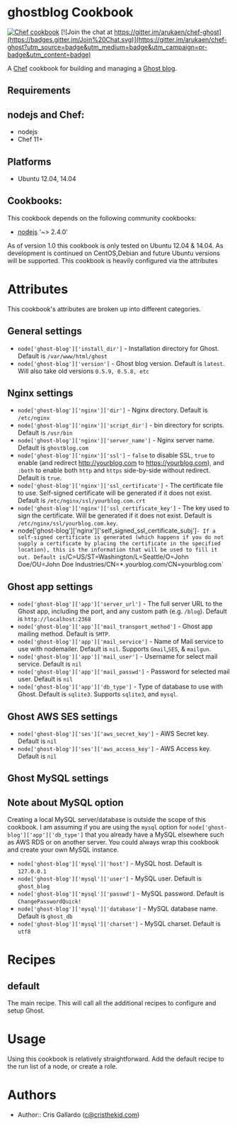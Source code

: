 ghostblog Cookbook
==================
[![Chef cookbook](https://img.shields.io/cookbook/v/ghost-blog.svg)](https://supermarket.chef.io/cookbooks/ghost-blog)
[![Join the chat at https://gitter.im/arukaen/chef-ghost](https://badges.gitter.im/Join%20Chat.svg)](https://gitter.im/arukaen/chef-ghost?utm_source=badge&utm_medium=badge&utm_campaign=pr-badge&utm_content=badge)

A [Chef](http://getchef.com/) cookbook for building and managing a [Ghost blog](http://docs.ghost.org/).

Requirements
------------

## nodejs and Chef:

* nodejs
* Chef 11+

## Platforms

* Ubuntu 12.04, 14.04

## Cookbooks:

This cookbook depends on the following community cookbooks:

* [nodejs](https://supermarket.chef.io/cookbooks/nodejs) '~> 2.4.0'

As of version 1.0 this cookbook is only tested on Ubuntu 12.04 & 14.04. As development is continued on CentOS,Debian and future Ubuntu versions will be supported. This cookbook is heavily configured via the attributes

Attributes
==========

This cookbook's attributes are broken up into different categories.

General settings
----------------

* `node['ghost-blog']['install_dir']` - Installation directory for Ghost. Default is `/var/www/html/ghost`
* `node['ghost-blog']['version']` - Ghost blog version. Default is `latest`. Will also take old versions `0.5.9, 0.5.8, etc`

Nginx settings
----------------

* `node['ghost-blog']['nginx']['dir']` - Nginx directory. Default is `/etc/nginx`
* `node['ghost-blog']['nginx']['script_dir']` - bin directory for scripts. Default is `/usr/bin`
* `node['ghost-blog']['nginx']['server_name']` - Nginx server name. Default is `ghostblog.com`
* `node['ghost-blog']['nginx']['ssl']` - `false` to disable SSL, `true` to enable (and redirect
  http://yourblog.com to https://yourblog.com), and `:both` to enable both `http` and `https`
  side-by-side without redirect. Default is `true`.
* `node['ghost-blog']['nginx']['ssl_certificate']` - The certificate file to use. Self-signed
  certificate will be generated if it does not exist. Default is `/etc/nginx/ssl/yourblog.com.crt`
* `node['ghost-blog']['nginx']['ssl_certificate_key']` - The key used to sign the
  certificate. Will be generated if it does not exist. Default is `/etc/nginx/ssl/yourblog.com.key`.
* node['ghost-blog']['nginx']['self_signed_ssl_certificate_subj']` - If a self-signed certificate
  is generated (which happens if you do not supply a certificate by placing the certificate in the
  specified location), this is the information that will be used to fill it out. Default is
  `/C=US/ST=Washington/L=Seattle/O=John Doe/OU=John Doe Industries/CN=*.yourblog.com/CN=yourblog.com`

Ghost app settings
----------------

* `node['ghost-blog']['app']['server_url']` - The full server URL to the Ghost app, including the port, and any custom path (e.g. `/blog`). Default is `http://localhost:2368`
* `node['ghost-blog']['app']['mail_transport_method']` - Ghost app mailing method. Default is `SMTP`.
* `node['ghost-blog']['app']['mail_service']` - Name of Mail service to use with nodemailer. Default is `nil`. Supports `Gmail`,`SES`, & `mailgun`.
* `node['ghost-blog']['app']['mail_user']` - Username for select mail service. Default is `nil`
* `node['ghost-blog']['app']['mail_passwd']` - Password for selected mail user. Default is `nil`
* `node['ghost-blog']['app']['db_type']` - Type of database to use with Ghost. Default is `sqlite3`. Supports `sqlite3`, and `mysql`.

Ghost AWS SES settings
----------------

* `node['ghost-blog']['ses']['aws_secret_key']` - AWS Secret key. Default is `nil`
* `node['ghost-blog']['ses']['aws_access_key']` - AWS Access key. Default is `nil`

Ghost MySQL settings
----------------

## Note about MySQL option

Creating a local MySQL server/database is outside the scope of this cookbook. I am assuming if you are using the `mysql` option for `node['ghost-blog']['app']['db_type']` that
you already have a MySQL elsewhere such as AWS RDS or on another server. You could always wrap this cookbook and create your own MySQL instance.

* `node['ghost-blog']['mysql']['host']` - MySQL host. Default is `127.0.0.1`
* `node['ghost-blog']['mysql']['user']` - MySQL user. Default is `ghost_blog`
* `node['ghost-blog']['mysql']['passwd']` - MySQL password. Default is `ChangePasswordQuick!`
* `node['ghost-blog']['mysql']['database']` - MySQL database name. Default is `ghost_db`
* `node['ghost-blog']['mysql']['charset']` - MySQL charset. Default is `utf8`

Recipes
=======

default
-------

The main recipe. This will call all the additional recipes to configure and setup Ghost.

Usage
=====

Using this cookbook is relatively straightforward. Add the default
recipe to the run list of a node, or create a role.

Authors
=====

* Author:: Cris Gallardo (c@cristhekid.com)
